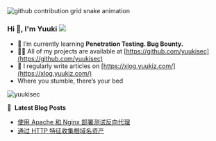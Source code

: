 <picture>
  <source media="(prefers-color-scheme: dark)" srcset="https://raw.githubusercontent.com/yuukisec/yuukisec/output/github-contribution-grid-snake-dark.svg">
  <source media="(prefers-color-scheme: light)" srcset="https://raw.githubusercontent.com/yuukisec/yuukisec/output/github-contribution-grid-snake.svg">
  <img alt="github contribution grid snake animation" src="https://raw.githubusercontent.com/yuukisec/yuukisec/output/github-contribution-grid-snake.svg">
</picture>

### Hi 👋, I'm Yuuki ![](https://komarev.com/ghpvc/?username=yuukisec&color=orange)

- 🌱 I’m currently learning **Penetration Testing. Bug Bounty.**
- 👨‍💻 All of my projects are available at [https://github.com/yuukisec](https://github.com/yuukisec)
- 📝 I regularly write articles on [https://xlog.yuukiz.com/](https://xlog.yuukiz.com/)
- Where you stumble, there’s your bed

![yuukisec](https://count.getloli.com/get/@yuukisec?theme=rule34)

📕 &nbsp;**Latest Blog Posts**
<!-- BLOG-POST-LIST:START -->
- [使用 Apache 和 Nginx 部署测试反向代理](https://xlog.app/api/redirection?characterId=69223&noteId=2)
- [通过 HTTP 特征收集根域名资产](https://xlog.app/api/redirection?characterId=69223&noteId=1)
<!-- BLOG-POST-LIST:END -->
